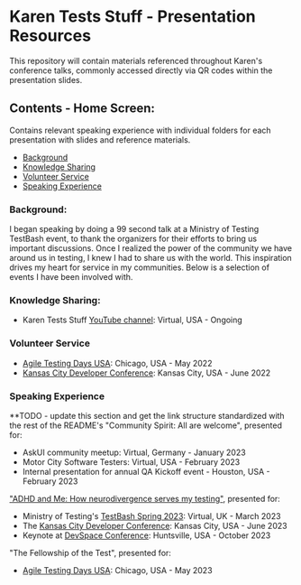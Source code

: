 # Karen Tests Stuff - Presentation Resources

This repository will contain materials referenced throughout Karen's conference talks, commonly accessed directly via QR codes within the presentation slides.

## Contents - Home Screen:

Contains relevant speaking experience with individual folders for each presentation with slides and reference materials.
- [Background](https://github.com/KarenTestsStuff/PresentationResources?tab=readme-ov-file#background)
- [Knowledge Sharing](https://github.com/KarenTestsStuff/PresentationResources?tab=readme-ov-file#knowledge-sharing)
- [Volunteer Service](https://github.com/KarenTestsStuff/PresentationResources?tab=readme-ov-file#volunteer-service)
- [Speaking Experience](https://github.com/KarenTestsStuff/PresentationResources?tab=readme-ov-file#speaking-experience)

### Background:

I began speaking by doing a 99 second talk at a Ministry of Testing TestBash event, to thank the organizers for their efforts to bring us important discussions. Once I realized the power of the community we have around us in testing, I knew I had to share us with the world. This inspiration drives my heart for service in my communities. Below is a selection of events I have been involved with.

### Knowledge Sharing:

- Karen Tests Stuff [YouTube channel](https://www.youtube.com/channel/UCaILiR0XEzf0Y1QvibzybCQ): Virtual, USA - Ongoing

### Volunteer Service

- [Agile Testing Days USA](https://agiletestingdays.us/): Chicago, USA - May 2022
- [Kansas City Developer Conference](https://www.kcdc.info/): Kansas City, USA - June 2022

### Speaking Experience

**TODO - update this section and get the link structure standardized with the rest of the README's
"Community Spirit: All are welcome", presented for:
- AskUI community meetup: Virtual, Germany - January 2023
- Motor City Software Testers: Virtual, USA - February 2023
- Internal presentation for annual QA Kickoff event - Houston, USA - February 2023

["ADHD and Me: How neurodivergence serves my testing"](https://github.com/KarenTestsStuff/PresentationResources/tree/main/ADHD_and_Me#adhd--me-how-neurodivergence-serves-my-testing), presented for:
- Ministry of Testing's [TestBash Spring 2023](https://www.ministryoftesting.com/events/testbash-spring-2023): Virtual, UK - March 2023
- The [Kansas City Developer Conference](https://www.kcdc.info/): Kansas City, USA - June 2023
- Keynote at [DevSpace Conference](https://www.devspaceconf.com/): Huntsville, USA - October 2023

"The Fellowship of the Test", presented for:
- [Agile Testing Days USA](https://agiletestingdays.us/): Chicago, USA - May 2023
